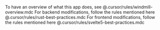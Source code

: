 To have an overview of what this app does, see @.cursor/rules/windmill-overview.mdc
For backend modifications, follow the rules mentioned here @.cursor/rules/rust-best-practices.mdc
For frontend modifications, follow the rules mentioned here @.cursor/rules/svelte5-best-practices.mdc
